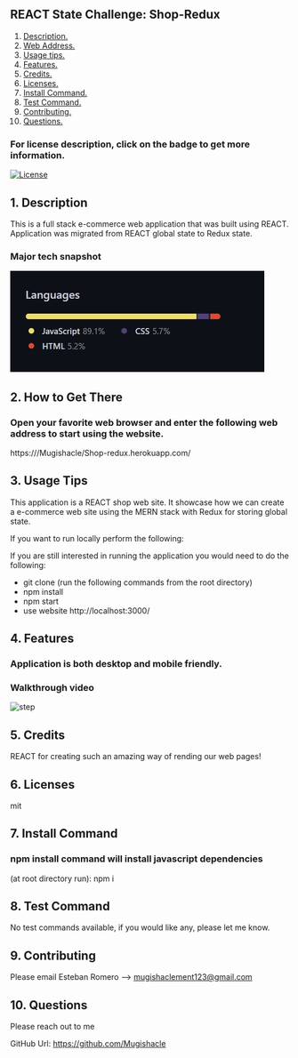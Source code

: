 ## REACT State Challenge: Shop-Redux

1. [ Description. ](#desc)
2. [ Web Address. ](#web-address)
3. [ Usage tips. ](#usage)
4. [ Features. ](#features)
5. [ Credits. ](#credits)
6. [ Licenses. ](#licenses)
7. [ Install Command. ](#commandInstall)
8. [ Test Command. ](#commandTest)
9. [ Contributing. ](#contributing)
9. [ Questions. ](#questions)

### For license description, click on the badge to get more information.
[![License](https://img.shields.io/badge/License-MIT%20-blue.svg)](https://opensource.org/licenses/mit)

<a name="desc"></a>
## 1. Description

This is a full stack e-commerce web application that was built using REACT. Application was migrated from REACT global state to Redux state.

### Major tech snapshot

![tech](read-me-images/tech-used.JPG?raw=true "code-used.JPG")

<a name="web-address"></a>
## 2. How to Get There

### Open your favorite web browser and enter the following web address to start using the website.

https:///Mugishacle/Shop-redux.herokuapp.com/


<a name="usage"></a>
## 3. Usage Tips

This application is a REACT shop web site. It showcase how we can create a e-commerce web site using the MERN stack with Redux for storing global state.

If you want to run locally perform the following:

If you are still interested in running the application you would need to do the following:
* git clone
(run the following commands from the root directory)
* npm install
* npm start
* use website http://localhost:3000/

<a name="features"></a>
## 4. Features

### Application is both desktop and mobile friendly.

### Walkthrough video

![step](./read-me-images/shop-shop.gif?raw=true "shop-shop.gif")

<a name="credits"></a>
## 5. Credits

REACT for creating such an amazing way of rending our web pages!

<a name="licenses"></a>
## 6. Licenses

mit

<a name="commandInstall"></a>
## 7. Install Command

### npm install command will install javascript dependencies

(at root directory run): 
npm i

<a name="commandTest"></a>
## 8. Test Command

No test commands available, if you would like any, please let me know.

<a name="contributing"></a>
## 9. Contributing

Please email Esteban Romero --> mugishaclement123@gmail.com

<a name="questions"></a>
## 10. Questions

Please reach out to me

GitHub Url: https://github.com/Mugishacle






